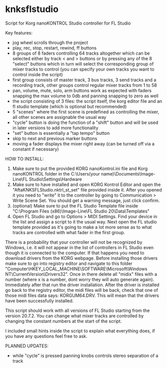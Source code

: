 # knksflstudio
Script for Korg nanoKONTROL Studio controller for FL Studio

Key features:

- jog wheel scrolls through the project
- play, rec, stop, restart, rewind, ff buttons
- 8 groups of 8 faders controlling 64 tracks altogether which can be selected either by track < and > buttons or by pressing any of the 8 "select" buttons which in turn will select the corresponding group of mixer tracks to control (you can specify your own tracks you want to control inside the script)
- first group consists of master track, 3 bus tracks, 3 send tracks and a recording track, other groups control regular mixer tracks from 1 to 58
- pan, volume, mute, solo, arm buttons work as expected with faders snapping the max volume to 0db and panning snapping to zero as well
- the script consisting of 3 files: the script itself, the korg editor file and an fl studio template (which is optional but recommended)
- 5 "scenes" where the first scene is predefined as controlling the mixer, all other scenes are assignable the usual way
- "cycle" button is doing the function of a "shift" button and will be used in later versions to add more functionality
- "set" button is essentially a "tap tempo" button
- skip to next and previous marker buttons
- moving a fader displays the mixer right away (can be turned off via a constant if necessary)

HOW TO INSTALL:

1. Make sure to put the provided KORG nanoKontrol.ini file and Korg nanoKONTROL folder in the C:\Users\(your name)\Documents\Image-Line\FL Studio\Settings\Hardware
2. Make sure to have installed and open KORG Kontrol Editor and open the "AftaKNKSFLStudio.nktrl_st_set" file provided inside it. After you opened it you need to "write" it to the controller by going to Communication > Write Scene Set. You should get a warning message, just click confirm.
3. (optional) Make sure to put the FL Studio Template file inside "C:\Program Files (x86)\Image-Line\FL Studio 20\Data\Templates"
4. Open FL Studio and go to Options > MIDI Settings. Find your device in the list and assign a script to it the usual way. Next open the FL studio template provided as it's going to make a lot more sense as to what tracks are controlled with what fader in the first group.

There is a probability that your controller will not be recognized by Windows, i.e. it will not appear in the list of controllers in FL Studio even though it is connected to the computer. If that happens you need to download drivers from the KORG webpage. Before installing those drivers make sure to go into registry editor and navigate to this folder "Computer\HKEY_LOCAL_MACHINE\SOFTWARE\Microsoft\Windows NT\CurrentVersion\Drivers32". Once in there delete all "midix" files with a number (where x is a number, dont worry they will auto generate again). Immediately after that run the driver installation. After the driver is installed go back to the registry editor, the midi files will be back, check that one of those midi files data says: KORGUM64.DRV. This will mean that the drivers have been successfully installed.

This script should work with all versions of FL Studio starting from the version 20.7.2. You can change what mixer tracks are controlled by changing the constant numbers at the start of the script.

I included small hints inside the script to explain what everything does, if you have any questions feel free to ask.

PLANNED UPDATES:
- while "cycle" is pressed panning knobs controls stereo separation of a track

